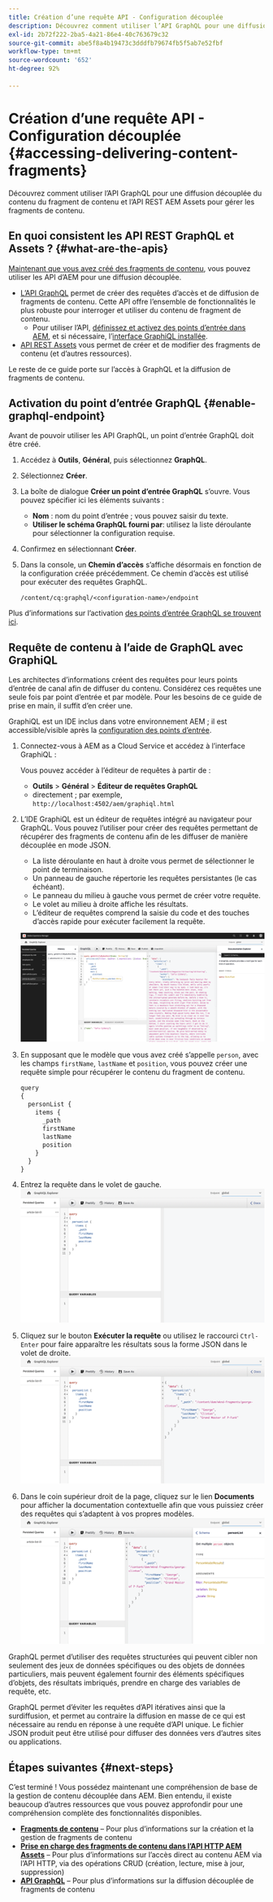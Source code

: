 ```yaml
---
title: Création d’une requête API - Configuration découplée
description: Découvrez comment utiliser l’API GraphQL pour une diffusion découplée du contenu du fragment de contenu et l’API REST AEM Assets pour gérer les fragments de contenu.
exl-id: 2b72f222-2ba5-4a21-86e4-40c763679c32
source-git-commit: abe5f8a4b19473c3dddfb79674fb5f5ab7e52fbf
workflow-type: tm+mt
source-wordcount: '652'
ht-degree: 92%

---
```


# Création d’une requête API - Configuration découplée {#accessing-delivering-content-fragments}

Découvrez comment utiliser l’API GraphQL pour une diffusion découplée du contenu du fragment de contenu et l’API REST AEM Assets pour gérer les fragments de contenu.

## En quoi consistent les API REST GraphQL et Assets ? {#what-are-the-apis}

[Maintenant que vous avez créé des fragments de contenu](create-content-fragment.md), vous pouvez utiliser les API d’AEM pour une diffusion découplée.

* [L’API GraphQL](/help/headless/graphql-api/content-fragments.md) permet de créer des requêtes d’accès et de diffusion de fragments de contenu. Cette API offre l’ensemble de fonctionnalités le plus robuste pour interroger et utiliser du contenu de fragment de contenu.
   * Pour utiliser l’API, [définissez et activez des points d’entrée dans AEM](/help/headless/graphql-api/graphql-endpoint.md), et si nécessaire, l’[interface GraphiQL installée](/help/headless/graphql-api/graphiql-ide.md).
* [API REST Assets](/help/assets/content-fragments/assets-api-content-fragments.md) vous permet de créer et de modifier des fragments de contenu (et d’autres ressources).

Le reste de ce guide porte sur l’accès à GraphQL et la diffusion de fragments de contenu.

## Activation du point d’entrée GraphQL {#enable-graphql-endpoint}

Avant de pouvoir utiliser les API GraphQL, un point d’entrée GraphQL doit être créé.

1. Accédez à **Outils**, **Général**, puis sélectionnez **GraphQL**.
1. Sélectionnez **Créer**.
1. La boîte de dialogue **Créer un point d’entrée GraphQL** s’ouvre. Vous pouvez spécifier ici les éléments suivants :
   * **Nom** : nom du point d’entrée ; vous pouvez saisir du texte.
   * **Utiliser le schéma GraphQL fourni par**: utilisez la liste déroulante pour sélectionner la configuration requise.
1. Confirmez en sélectionnant **Créer**.
1. Dans la console, un **Chemin d’accès** s’affiche désormais en fonction de la configuration créée précédemment. Ce chemin d’accès est utilisé pour exécuter des requêtes GraphQL.

   ```
   /content/cq:graphql/<configuration-name>/endpoint
   ```

Plus d’informations sur l’activation [des points d’entrée GraphQL se trouvent ici](/help/headless/graphql-api/graphql-endpoint.md).

## Requête de contenu à l’aide de GraphQL avec GraphiQL

Les architectes d’informations créent des requêtes pour leurs points d’entrée de canal afin de diffuser du contenu. Considérez ces requêtes une seule fois par point d’entrée et par modèle. Pour les besoins de ce guide de prise en main, il suffit d’en créer une.

GraphiQL est un IDE inclus dans votre environnement AEM ; il est accessible/visible après la [configuration des points d’entrée](#enable-graphql-endpoint).

1. Connectez-vous à AEM as a Cloud Service et accédez à l’interface GraphiQL :

   Vous pouvez accéder à l’éditeur de requêtes à partir de :

   * **Outils** > **Général** > **Éditeur de requêtes GraphQL**
   * directement ; par exemple, `http://localhost:4502/aem/graphiql.html`

1. L’IDE GraphiQL est un éditeur de requêtes intégré au navigateur pour GraphQL. Vous pouvez l’utiliser pour créer des requêtes permettant de récupérer des fragments de contenu afin de les diffuser de manière découplée en mode JSON.
   * La liste déroulante en haut à droite vous permet de sélectionner le point de terminaison.
   * Un panneau de gauche répertorie les requêtes persistantes (le cas échéant).
   * Le panneau du milieu à gauche vous permet de créer votre requête.
   * Le volet au milieu à droite affiche les résultats.
   * L’éditeur de requêtes comprend la saisie du code et des touches d’accès rapide pour exécuter facilement la requête.

   ![Éditeur GraphiQL](../assets/graphiql.png)

1. En supposant que le modèle que vous avez créé s’appelle `person`, avec les champs `firstName`, `lastName` et `position`, vous pouvez créer une requête simple pour récupérer le contenu du fragment de contenu.

   ```text
   query 
   {
     personList {
       items {
         _path
         firstName
         lastName
         position
       }
     }
   }
   ```

1. Entrez la requête dans le volet de gauche.
   ![Requête GraphiQL](../assets/graphiql-query.png)

1. Cliquez sur le bouton **Exécuter la requête** ou utilisez le raccourci `Ctrl-Enter` pour faire apparaître les résultats sous la forme JSON dans le volet de droite.
   ![Résultats GraphiQL](../assets/graphiql-results.png)

1. Dans le coin supérieur droit de la page, cliquez sur le lien **Documents** pour afficher la documentation contextuelle afin que vous puissiez créer des requêtes qui s’adaptent à vos propres modèles.
   ![Documentation GraphiQL](../assets/graphiql-documentation.png)

GraphQL permet d’utiliser des requêtes structurées qui peuvent cibler non seulement des jeux de données spécifiques ou des objets de données particuliers, mais peuvent également fournir des éléments spécifiques d’objets, des résultats imbriqués, prendre en charge des variables de requête, etc.

GraphQL permet d’éviter les requêtes d’API itératives ainsi que la surdiffusion, et permet au contraire la diffusion en masse de ce qui est nécessaire au rendu en réponse à une requête d’API unique. Le fichier JSON produit peut être utilisé pour diffuser des données vers d’autres sites ou applications.

## Étapes suivantes {#next-steps}

C’est terminé ! Vous possédez maintenant une compréhension de base de la gestion de contenu découplée dans AEM. Bien entendu, il existe beaucoup d’autres ressources que vous pouvez approfondir pour une compréhension complète des fonctionnalités disponibles.

* **[Fragments de contenu](/help/sites-cloud/administering/content-fragments/managing.md)** – Pour plus d’informations sur la création et la gestion de fragments de contenu
* **[Prise en charge des fragments de contenu dans l’API HTTP AEM Assets](/help/assets/content-fragments/assets-api-content-fragments.md)** – Pour plus d’informations sur l’accès direct au contenu AEM via l’API HTTP, via des opérations CRUD (création, lecture, mise à jour, suppression)
* **[API GraphQL](/help/headless/graphql-api/content-fragments.md)** – Pour plus d’informations sur la diffusion découplée de fragments de contenu
